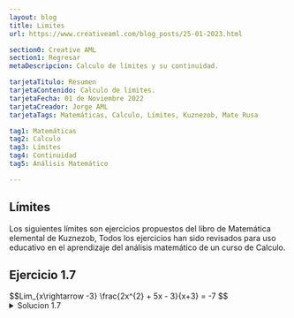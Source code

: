 ```yaml
---
layout: blog
title: Limites
url: https://www.creativeaml.com/blog_posts/25-01-2023.html

section0: Creative AML
section1: Regresar
metaDescripcion: Calculo de límites y su continuidad.

tarjetaTitulo: Resumen
tarjetaContenido: Calculo de límites.
tarjetaFecha: 01 de Noviembre 2022
tarjetaCreador: Jorge AML
tarjetaTags: Matemáticas, Calculo, Límites, Kuznezob, Mate Rusa 

tag1: Matemáticas
tag2: Calculo
tag3: Límites
tag4: Continuidad
tag5: Análisis Matemático

---
```

<h2>Límites</h2>
<div>
    <p>Los siguientes límites son ejercicios propuestos del libro de Matemática elemental de Kuznezob, Todos los ejercicios han sido revisados para uso educativo en el aprendizaje del análisis matemático de un curso de Calculo.</p>
</div>
<div class="latex">
<h2>Ejercicio 1.7</h2>
$$Lim_{x\rightarrow -3} \frac{2x^{2} + 5x - 3}{x+3} = -7 $$
<details>
    <summary>Solucion 1.7</summary>
    $$Lim_{x \rightarrow -3 } \frac{(2(-3)^{2} + 5(-3) -3)}{-3+3} = \frac{0}{0} (indeterminada) $$
    $$2^{2}x + 5x -2(3) $$ $$\frac{(2x+6)(2x-1)}{2}$$ $$(x+3)(2x-1) $$
    $$Lim_{x\rightarrow -3} \frac{(x+3)(2x-1)}{x+3} = -7 $$
    $$Lim_{x\rightarrow -3} (2x-1) = -7 $$
    $$2(-3) -1 = -7 $$
    $$-6 -1 = -7 $$
    $$-7 = -7 $$

</details>

</div>
